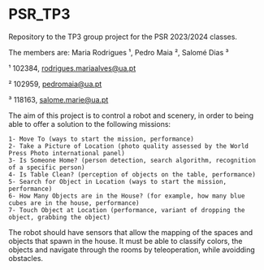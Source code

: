 # PSR_TP3
Repository to the TP3 group project for the PSR 2023/2024 classes. 

The members are: Maria Rodrigues ¹, Pedro Maia ², Salomé Dias ³


¹ 102384, rodrigues.mariaalves@ua.pt

² 102959, pedromaia@ua.pt

³ 118163, salome.marie@ua.pt


The aim of this project is to control a robot and scenery, in order to being able to offer a solution to the following missions:

    1- Move To (ways to start the mission, performance)
    2- Take a Picture of Location (photo quality assessed by the World Press Photo international panel)
    3- Is Someone Home? (person detection, search algorithm, recognition of a specific person)
    4- Is Table Clean? (perception of objects on the table, performance)
    5- Search for Object in Location (ways to start the mission, performance)
    6- How Many Objects are in the House? (for example, how many blue cubes are in the house, performance)
    7- Touch Object at Location (performance, variant of dropping the object, grabbing the object)

The robot should have sensors that allow the mapping of the spaces and objects that spawn in the house. 
It must be able to classify colors, the objects and navigate through the rooms by teleoperation, while avoidding obstacles. 
